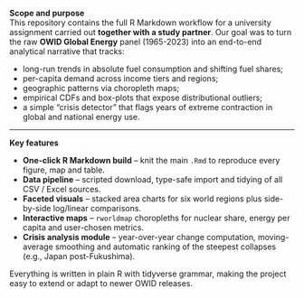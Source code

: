 **Scope and purpose**  
This repository contains the full R Markdown workflow for a university assignment carried out **together with a study partner**. Our goal was to turn the raw **OWID Global Energy** panel (1965-2023) into an end-to-end analytical narrative that tracks:

* long-run trends in absolute fuel consumption and shifting fuel shares;  
* per-capita demand across income tiers and regions;  
* geographic patterns via choropleth maps;  
* empirical CDFs and box-plots that expose distributional outliers;  
* a simple “crisis detector” that flags years of extreme contraction in global and national energy use.

---

**Key features**

* **One-click R Markdown build** – knit the main `.Rmd` to reproduce every figure, map and table.  
* **Data pipeline** – scripted download, type-safe import and tidying of all CSV / Excel sources.  
* **Faceted visuals** – stacked area charts for six world regions plus side-by-side log/linear comparisons.  
* **Interactive maps** – `rworldmap` choropleths for nuclear share, energy per capita and user-chosen metrics.  
* **Crisis analysis module** – year-over-year change computation, moving-average smoothing and automatic ranking of the steepest collapses (e.g., Japan post-Fukushima).

Everything is written in plain R with tidyverse grammar, making the project easy to extend or adapt to newer OWID releases.
